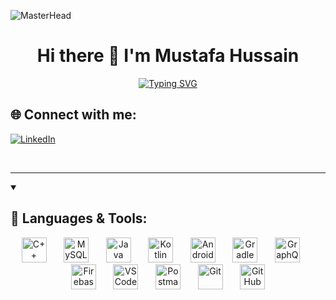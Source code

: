 ![MasterHead](https://1.bp.blogspot.com/-7A4WynwLsMw/XbBpCXG8fHI/AAAAAAAAMt4/uOa1bpLskYgrwGbllhSu2SDj_Mig8SXJQCLcBGAsYHQ/s1000/2000_600px.gif)
<h1 align="center">Hi there 👋 I'm Mustafa Hussain</h1>

<p align="center">
    <a href="https://git.io/typing-svg"><img src="https://readme-typing-svg.demolab.com?font=Source+Code+Pro&size=22&pause=1000&color=18A8F7&center=true&vCenter=true&width=435&lines=Native+Mobile+Developer+%F0%9F%93%B1" alt="Typing SVG" /></a>
</p>



## 🌐 Connect with me:
[![LinkedIn](https://img.shields.io/badge/LinkedIn-%230077B5.svg?logo=linkedin&logoColor=white)](https://www.linkedin.com/in/mustafahussain11/)






<br>


---
<details open>
    <summary><h2>🧰 Languages & Tools:</h2></summary>
    <p align="center">
        <img src="https://cdn-icons-png.flaticon.com/512/6132/6132222.png" width=40px alt="C++" title="C++"/>
        &#8287;&#8287;&#8287;&#8287;&#8287;
        <img src="https://cdn.iconscout.com/icon/free/png-256/mysql-3521596-2945040.png" width=40px alt="MySQL" title="MySQL"/>
        &#8287;&#8287;&#8287;&#8287;&#8287;
        <img src="https://cdn-icons-png.flaticon.com/512/5968/5968282.png" width=40px alt="Java" title="Java"/>
        &#8287;&#8287;&#8287;&#8287;&#8287;
        <img src="https://cdn.iconscout.com/icon/free/png-256/kotlin-2038873-1720086.png" width=40px alt="Kotlin" title="Kotlin"/>
        &#8287;&#8287;&#8287;&#8287;&#8287;
        <img src="https://cdn.jsdelivr.net/gh/devicons/devicon/icons/androidstudio/androidstudio-original.svg" width=40px alt="Android Studio" title="Android Studio"/>
        &#8287;&#8287;&#8287;&#8287;&#8287;
        <img src="https://cdn.iconscout.com/icon/free/png-256/gradle-2-1174969.png" width=40px alt="Gradle" title="Gradle"/>
        &#8287;&#8287;&#8287;&#8287;&#8287;
        <img src="https://cdn.iconscout.com/icon/free/png-256/graphql-3521468-2944912.png" width=40px alt="GraphQL" title="GraphQL"/>
        &#8287;&#8287;&#8287;&#8287;&#8287;
        <img src="https://cdn4.iconfinder.com/data/icons/google-i-o-2016/512/google_firebase-2-512.png" width=40px alt="Firebase" title="Firebase"/>
        &#8287;&#8287;&#8287;&#8287;&#8287;
        <img src="https://cdn.iconscout.com/icon/free/png-256/visual-studio-code-1868941-1583105.png" width=40px alt="VS Code" title="VS Code"/>
        &#8287;&#8287;&#8287;&#8287;&#8287;
        <img src="https://cdn.iconscout.com/icon/free/png-256/postman-3521648-2945092.png" width=40px alt="Postman" title="Postman"/>
        &#8287;&#8287;&#8287;&#8287;&#8287;
        <img src="https://cdn.iconscout.com/icon/free/png-256/git-225996.png" width=40px alt="Git" title="Git"/>
        &#8287;&#8287;&#8287;&#8287;&#8287;
        <img src="https://cdn-icons-png.flaticon.com/512/25/25231.png" width=40px alt="GitHub" title="GitHub"/>
    </p>
</details>
